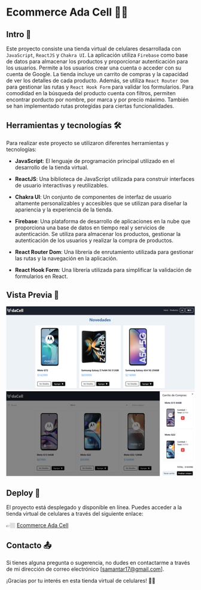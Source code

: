 # Ecommerce Ada Cell 🛒📱
## Intro 📌

Este proyecto consiste una tienda virtual de celulares desarrollada con `JavaScript`, `ReactJS` y `Chakra UI`. 
La aplicación utiliza `Firebase` como base de datos para almacenar los productos y proporcionar autenticación para los usuarios. 
Permite a los usuarios crear una cuenta o acceder con su cuenta de Google. 
La tienda incluye un carrito de compras y la capacidad de ver los detalles de cada producto. 
Además, se utiliza `React Router Dom` para gestionar las rutas y `React Hook Form` para validar los formularios. 
Para comodidad en la búsqueda del producto cuenta con filtros, permiten encontrar porducto por nombre, por marca y por precio máximo. 
También se han implementado rutas protegidas para ciertas funcionalidades.

## Herramientas y tecnologías 🛠️
Para realizar este proyecto se utilizaron diferentes herramientas y tecnologías:

- **JavaScript**: El lenguaje de programación principal utilizado en el desarrollo de la tienda virtual.

- **ReactJS**: Una biblioteca de JavaScript utilizada para construir interfaces de usuario interactivas y reutilizables.

- **Chakra UI**: Un conjunto de componentes de interfaz de usuario altamente personalizables y accesibles que se utilizan para diseñar la apariencia y la experiencia de la tienda.

- **Firebase**: Una plataforma de desarrollo de aplicaciones en la nube que proporciona una base de datos en tiempo real y servicios de autenticación. Se utiliza para almacenar los productos, gestionar la autenticación de los usuarios y realizar la compra de productos.

- **React Router Dom**: Una librería de enrutamiento utilizada para gestionar las rutas y la navegación en la aplicación.

- **React Hook Form**: Una librería utilizada para simplificar la validación de formularios en React.

## Vista Previa 👀
![](public/home.PNG)
![](public/cart.PNG)
## Deploy 🚀
El proyecto está desplegado y disponible en línea. 
Puedes acceder a la tienda virtual de celulares a través del siguiente enlace:

👉🏼 [Ecommerce Ada Cell](https://ecommerce-ada.vercel.app/)
## Contacto 📤
Si tienes alguna pregunta o sugerencia, no dudes en contactarme a través de mi dirección de correo electrónico [samantar17@gmail.com].

¡Gracias por tu interés en esta tienda virtual de celulares! 🙌🏼
